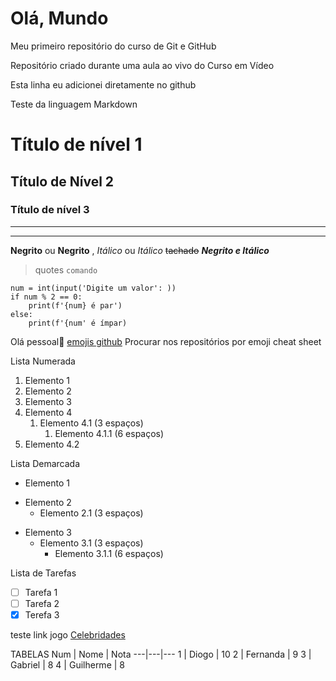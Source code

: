 # Olá, Mundo
 Meu primeiro repositório do curso de Git e GitHub

 Repositório criado durante uma aula ao vivo do Curso em Vídeo
 
Esta linha eu adicionei diretamente no github

Teste da linguagem Markdown
# Título de nível 1
## Título de Nível 2
### Título de nível 3
---
***
**Negrito** ou __Negrito__ , 
*Itálico* ou _Itálico_
~~tachado~~
__*Negrito e Itálico*__
> quotes
`comando`
```
num = int(input('Digite um valor': ))
if num % 2 == 0:
    print(f'{num} é par')
else:
    print(f'{num' é ímpar)
```

Olá pessoal:vulcan_salute:
[emojis github](https://github.com/ikatyang) Procurar nos repositórios por emoji cheat sheet

Lista Numerada
1. Elemento 1
1. Elemento 2
1. Elemento 3
1. Elemento 4
   1. Elemento 4.1 (3 espaços)
      1. Elemento 4.1.1 (6 espaços)
1. Elemento 4.2

Lista Demarcada
* Elemento 1
- Elemento 2
   * Elemento 2.1 (3 espaços)
* Elemento 3
   * Elemento 3.1 (3 espaços)
      * Elemento 3.1.1 (6 espaços)

Lista de Tarefas
- [ ] Tarefa 1
- [ ] Tarefa 2
- [x] Terefa 3

teste link jogo [Celebridades](https://Celebridades-WEB.diogoichaso.repl.co)

TABELAS
Num | Nome | Nota
---|---|---
1 | Diogo | 10
2 | Fernanda | 9
3 | Gabriel | 8
4 | Guilherme | 8